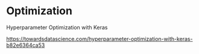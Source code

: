 # Optimization
Hyperparameter Optimization with Keras

https://towardsdatascience.com/hyperparameter-optimization-with-keras-b82e6364ca53
